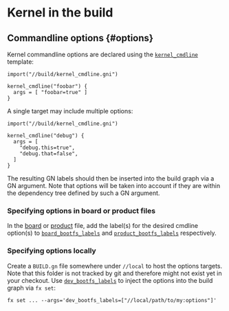 # Kernel in the build

## Commandline options {#options}

Kernel commandline options are declared using the
[`kernel_cmdline`](/build/zbi/kernel_cmdline.gni) template:
```gn
import("//build/kernel_cmdline.gni")

kernel_cmdline("foobar") {
  args = [ "foobar=true" ]
}
```

A single target may include multiple options:
```gn
import("//build/kernel_cmdline.gni")

kernel_cmdline("debug") {
  args = [
    "debug.this=true",
    "debug.that=false",
  ]
}
```

The resulting GN labels should then be inserted into the build graph via a GN
argument. Note that options will be taken into account if they are within the
dependency tree defined by such a GN argument.

### Specifying options in board or product files

In the [board](/boards) or [product](/products) file, add the label(s) for the
desired cmdline option(s) to [`board_bootfs_labels`](/build/board.gni) and
[`product_bootfs_labels`](/build/product.gni) respectively.

### Specifying options locally

Create a `BUILD.gn` file somewhere under `//local` to host the options targets.
Note that this folder is not tracked by git and therefore might not exist yet in
your checkout.
Use [`dev_bootfs_labels`](/build/dev.gni) to inject the options into the build
graph via `fx set`:
```posix-terminal
fx set ... --args='dev_bootfs_labels=["//local/path/to/my:options"]'
```
